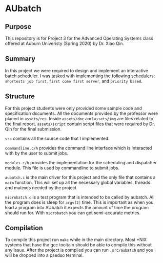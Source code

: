 # AUbatch

## Purpose

This repository is for Project 3 for the Advanced Operating Systems class offered at Auburn Univeristy (Spring 2020) by Dr. Xiao Qin.

## Summary

In this project we were required to design and implement an interactive batch scheduler.
I was tasked with implementing the following schedulers: `shortests job first`, `first come first server`, and `priority based`.

## Structure

For this project students were only provided some sample code and specification documents.
All the documents provided by the professor were placed in `assets/res`. 
Inside `assets/doc` and `assets/img` are files related to the final report.
`assets/script` contain script files that were required by Dr. Qin for the final submission.

`src` contains all the source code that I implemented.

`commandline.c/h` provides the command line interface which is interacted with by the user to submit jobs.

`modules.c/h` provides the implementation for the scheduling and dispatcher module. 
This file is used by commandline to submit jobs.

`aubatch.c` is the main driver for this project and the only file that contains a `main` function.
This will set up all the necessary global variables, threads and mutexes needed by the project. 

`microbatch.c` is a test program that is intended to be called by aubatch.
All the program does is sleep for `argv[2]` time.
This is important as when you load a program into AUbatch it expects the amount of time the program should run for.
With `microbatch` you can get semi-accurate metrics.

## Compilation

To compile this project run `make` while in the main directory. 
Most \*NIX systems that have the gcc tooltain should be able to compile this without any issue.
After the project is compiled you can run `.src/aubatch` and you will be dropped into a pseduo terminal.
